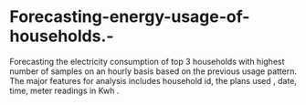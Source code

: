 # Forecasting-energy-usage-of-households.-
Forecasting the electricity consumption of top 3 households with highest number of samples on an hourly basis based on the previous usage pattern. The major features for analysis includes household id, the plans used , date, time, meter readings in Kwh .
